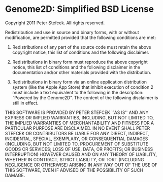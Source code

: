 Genome2D: Simplified BSD License
================================

Copyright 2011 Peter Stefcek. All rights reserved.

Redistribution and use in source and binary forms, with or without modification, are
permitted provided that the following conditions are met:

   1. Redistributions of any part of the source code must retain the above copyright notice, this list of
      conditions and the following disclaimer.

   2. Redistributions in binary form must reproduce the above copyright notice, this list
      of conditions and the following disclaimer in the documentation and/or other materials
      provided with the distribution.

   3. Redistributions in binary form via an online application distribution system (like the 
      Apple App Store) that inhibit execution of condition 2 must include a text equivalent
      to the following in the description: “Powered by the Genome2D”. 
      The content of the following disclaimer is still in effect.

THIS SOFTWARE IS PROVIDED BY PETER STEFCEK ``AS IS'' AND ANY EXPRESS OR IMPLIED
WARRANTIES, INCLUDING, BUT NOT LIMITED TO, THE IMPLIED WARRANTIES OF MERCHANTABILITY AND
FITNESS FOR A PARTICULAR PURPOSE ARE DISCLAIMED. IN NO EVENT SHALL PETER STEFCEK OR
CONTRIBUTORS BE LIABLE FOR ANY DIRECT, INDIRECT, INCIDENTAL, SPECIAL, EXEMPLARY, OR
CONSEQUENTIAL DAMAGES (INCLUDING, BUT NOT LIMITED TO, PROCUREMENT OF SUBSTITUTE GOODS OR
SERVICES; LOSS OF USE, DATA, OR PROFITS; OR BUSINESS INTERRUPTION) HOWEVER CAUSED AND ON
ANY THEORY OF LIABILITY, WHETHER IN CONTRACT, STRICT LIABILITY, OR TORT (INCLUDING
NEGLIGENCE OR OTHERWISE) ARISING IN ANY WAY OUT OF THE USE OF THIS SOFTWARE, EVEN IF
ADVISED OF THE POSSIBILITY OF SUCH DAMAGE.